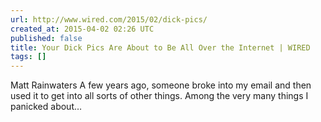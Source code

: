 ```yaml
---
url: http://www.wired.com/2015/02/dick-pics/
created_at: 2015-04-02 02:26 UTC
published: false
title: Your Dick Pics Are About to Be All Over the Internet | WIRED
tags: []
---
```


Matt Rainwaters
A few years ago, someone broke into my email and then used it to get into all sorts of other things. Among the very many things I panicked about…
